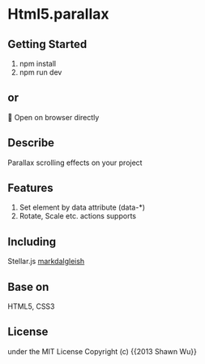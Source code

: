 # Html5.parallax

## Getting Started

1. npm install
2. npm run dev

## or

🌟 Open on browser directly

## Describe

Parallax scrolling effects on your project

## Features

1. Set element by data attribute (data-\*)
2. Rotate, Scale etc. actions supports

## Including

Stellar.js [markdalgleish](http://markdalgleish.com/projects/stellar.js/)

## Base on

HTML5, CSS3

## License

under the MIT License Copyright (c) {{2013 Shawn Wu}}
